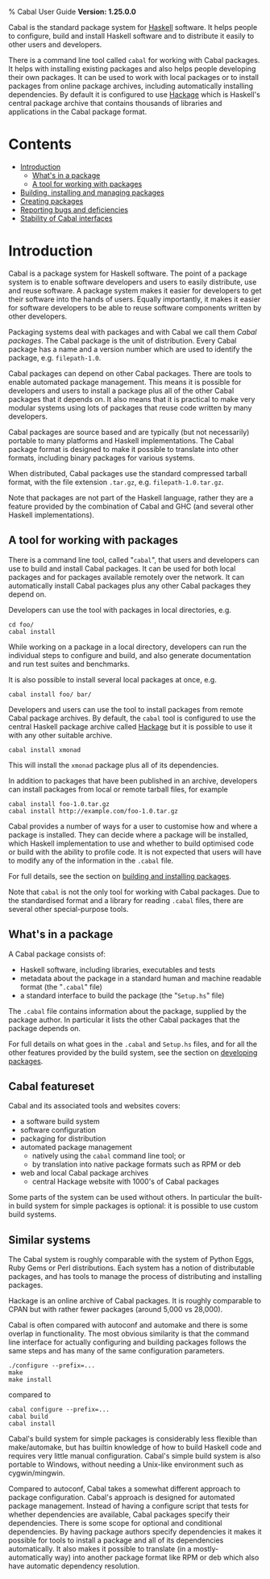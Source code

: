 % Cabal User Guide
**Version: 1.25.0.0**

Cabal is the standard package system for [Haskell] software. It helps
people to configure, build and install Haskell software and to
distribute it easily to other users and developers.

There is a command line tool called `cabal` for working with Cabal
packages. It helps with installing existing packages and also helps
people developing their own packages. It can be used to work with local
packages or to install packages from online package archives, including
automatically installing dependencies. By default it is configured to
use [Hackage] which is Haskell's central package archive that contains
thousands of libraries and applications in the Cabal package format.

# Contents #

  * [Introduction](#introduction)
      - [What's in a package](#whats-in-a-package)
      - [A tool for working with packages](#a-tool-for-working-with-packages)
  * [Building, installing and managing packages](installing-packages.html)
  * [Creating packages](developing-packages.html)
  * [Reporting bugs and deficiencies](misc.html#reporting-bugs-and-deficiencies)
  * [Stability of Cabal interfaces](misc.html#stability-of-cabal-interfaces)

# Introduction #

Cabal is a package system for Haskell software. The point of a package
system is to enable software developers and users to easily distribute,
use and reuse software. A package system makes it easier for developers
to get their software into the hands of users. Equally importantly, it
makes it easier for software developers to be able to reuse software
components written by other developers.

Packaging systems deal with packages and with Cabal we call them _Cabal
packages_. The Cabal package is the unit of distribution. Every Cabal
package has a name and a version number which are used to identify the
package, e.g. `filepath-1.0`.

Cabal packages can depend on other Cabal packages. There are tools
to enable automated package management. This means it is possible for
developers and users to install a package plus all of the other Cabal
packages that it depends on. It also means that it is practical to make
very modular systems using lots of packages that reuse code written by
many developers.

Cabal packages are source based and are typically (but not necessarily)
portable to many platforms and Haskell implementations. The Cabal
package format is designed to make it possible to translate into other
formats, including binary packages for various systems.

When distributed, Cabal packages use the standard compressed tarball
format, with the file extension `.tar.gz`, e.g. `filepath-1.0.tar.gz`.

Note that packages are not part of the Haskell language, rather they
are a feature provided by the combination of Cabal and GHC (and several
other Haskell implementations).


## A tool for working with packages ##

There is a command line tool, called "`cabal`", that users and developers
can use to build and install Cabal packages. It can be used for both
local packages and for packages available remotely over the network. It
can automatically install Cabal packages plus any other Cabal packages
they depend on.

Developers can use the tool with packages in local directories, e.g.

~~~~~~~~~~~~~~~~
cd foo/
cabal install
~~~~~~~~~~~~~~~~

While working on a package in a local directory, developers can run the
individual steps to configure and build, and also generate documentation
and run test suites and benchmarks.

It is also possible to install several local packages at once, e.g.

~~~~~~~~~~~~~~~~
cabal install foo/ bar/
~~~~~~~~~~~~~~~~

Developers and users can use the tool to install packages from remote
Cabal package archives. By default, the `cabal` tool is configured to
use the central Haskell package archive called [Hackage] but it
is possible to use it with any other suitable archive.

~~~~~~~~~~~~~~~~
cabal install xmonad
~~~~~~~~~~~~~~~~

This will install the `xmonad` package plus all of its dependencies.

In addition to packages that have been published in an archive,
developers can install packages from local or remote tarball files,
for example

~~~~~~~~~~~~~~~~
cabal install foo-1.0.tar.gz
cabal install http://example.com/foo-1.0.tar.gz
~~~~~~~~~~~~~~~~

Cabal provides a number of ways for a user to customise how and where a
package is installed. They can decide where a package will be installed,
which Haskell implementation to use and whether to build optimised code
or build with the ability to profile code. It is not expected that users
will have to modify any of the information in the `.cabal` file.

For full details, see the section on [building and installing
packages](installing-packages.html).

Note that `cabal` is not the only tool for working with Cabal packages.
Due to the standardised format and a library for reading `.cabal` files,
there are several other special-purpose tools.

## What's in a package ##

A Cabal package consists of:

  * Haskell software, including libraries, executables and tests
  * metadata about the package in a standard human and machine
    readable format (the "`.cabal`" file)
  * a standard interface to build the package (the "`Setup.hs`" file)

The `.cabal` file contains information about the package, supplied by
the package author. In particular it lists the other Cabal packages
that the package depends on.

For full details on what goes in the `.cabal` and `Setup.hs` files, and
for all the other features provided by the build system, see the section
on [developing packages](developing-packages.html).


## Cabal featureset ##

Cabal and its associated tools and websites covers:

 * a software build system
 * software configuration
 * packaging for distribution
 * automated package management
    * natively using the `cabal` command line tool; or
    * by translation into native package formats such as RPM or deb
 * web and local Cabal package archives
    * central Hackage website with 1000's of Cabal packages

Some parts of the system can be used without others. In particular the
built-in build system for simple packages is optional: it is possible
to use custom build systems.

## Similar systems ##

The Cabal system is roughly comparable with the system of Python Eggs,
Ruby Gems or Perl distributions. Each system has a notion of
distributable packages, and has tools to manage the process of
distributing and installing packages.

Hackage is an online archive of Cabal packages. It is roughly comparable
to CPAN but with rather fewer packages (around 5,000 vs 28,000).

Cabal is often compared with autoconf and automake and there is some
overlap in functionality. The most obvious similarity is that the
command line interface for actually configuring and building packages
follows the same steps and has many of the same configuration
parameters.

~~~~~~~~~~
./configure --prefix=...
make
make install
~~~~~~~~~~

compared to

~~~~~~~~~~
cabal configure --prefix=...
cabal build
cabal install
~~~~~~~~~~

Cabal's build system for simple packages is considerably less flexible
than make/automake, but has builtin knowledge of how to build Haskell
code and requires very little manual configuration. Cabal's simple build
system is also portable to Windows, without needing a Unix-like
environment such as cygwin/mingwin.

Compared to autoconf, Cabal takes a somewhat different approach to
package configuration. Cabal's approach is designed for automated
package management. Instead of having a configure script that tests for
whether dependencies are available, Cabal packages specify their
dependencies. There is some scope for optional and conditional
dependencies. By having package authors specify dependencies it makes it
possible for tools to install a package and all of its dependencies
automatically. It also makes it possible to translate (in a
mostly-automatically way) into another package format like RPM or deb
which also have automatic dependency resolution.

[Haskell]:  http://www.haskell.org/
[Hackage]:  http://hackage.haskell.org/
